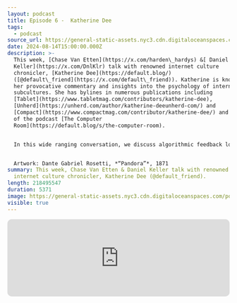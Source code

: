 ```yaml
---
layout: podcast
title: Episode 6 -  Katherine Dee
tags:
  - podcast
source_url: https://general-static-assets.nyc3.cdn.digitaloceanspaces.com/podcasts/episode-6_katherine-dee.mp3
date: 2024-08-14T15:00:00.000Z
description: >-
  This week, [⁠⁠Chase Van Etten⁠⁠](https://x.com/harden\_hardys) &[⁠ ⁠Daniel
  Keller⁠⁠](https://x.com/DnlKlr) talk with renowned internet culture
  chronicler, [⁠Katherine Dee⁠](https://default.blog/)
  ([⁠@default\_friend⁠](https://x.com/default\_friend)). Katherine is known for
  her provocative commentary and insights into the psychology of internet
  subcultures. She has bylines in numerous publications including
  [⁠Tablet⁠](https://www.tabletmag.com/contributors/katherine-dee),
  [⁠Unherd⁠](https://unherd.com/author/katherine-deeunherd-com/) and
  [⁠Compact⁠](https://www.compactmag.com/contributor/katherine-dee/) and is host
  of the podcast [⁠The Computer
  Room⁠](https://default.blog/s/the-computer-room).


  In this wide ranging conversation, we discuss algorithmic feedback loops, alt-internet history timelines, pre-singularity parenting, Katherine’s recent purchase of the Friend AI wearable, the coming rise of humanoid robots, auditioning for dark forest group chats, and different ways we can introduce some more healthy friction into our digital lives. 


  Artwork: Dante Gabriel Rosetti, *“Pandora”*, 1871
summary: This week, ⁠⁠Chase Van Etten⁠⁠ &⁠ ⁠Daniel Keller⁠⁠ talk with renowned
  internet culture chronicler, ⁠Katherine Dee⁠ (⁠@default_friend⁠).
length: 218495547
duration: 5371
image: https://general-static-assets.nyc3.cdn.digitaloceanspaces.com/podcasts/episode-6.jpg
visible: true
---
```

<iframe id="embedPlayer" src="https://embed.podcasts.apple.com/us/podcast/episode-6-katherine-dee/id1750587121?i=1000665309420&amp;itsct=podcast_box_player&amp;itscg=30200&amp;ls=1&amp;theme=auto" height="175px" frameborder="0" sandbox="allow-forms allow-popups allow-same-origin allow-scripts allow-top-navigation-by-user-activation" allow="autoplay *; encrypted-media *; clipboard-write" style="width: 100%; max-width: 660px; overflow: hidden; border-radius: 10px; transform: translateZ(0px); animation: 2s 6 loading-indicator; background-color: rgb(228, 228, 228);"></iframe>
